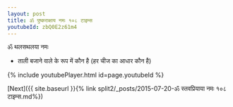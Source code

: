 ```yaml
---
layout: post
title: ॐ पुष्कराक्षाय नमः १०८ टाइम्स
youtubeId: zbQ0E2z61m4
---
```

 
 
 ॐ थलसथलया नमः  
 
 -  ताली बजाने वाले के रूप में कौन है (हर चीज का आधार कौन है) 
 
  
 
  
 
 
 
 
 
 


{% include youtubePlayer.html id=page.youtubeId %}
 
[Next]({{ site.baseurl }}{% link  split2/_posts/2015-07-20-ॐ स्तवप्रियाया नमः १०८ टाइम्स.md%})
 
